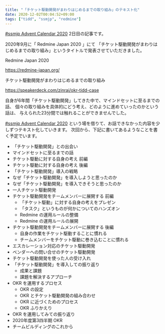 ```yaml
---
title: "「チケット駆動開発がまわりはじめるまでの取り組み」のテキスト化"
date: 2020-12-02T00:04:52+09:00
tags: ["tidd", "ssmjp", "redmine"]
---
```


[#ssmjp Advent Calendar 2020](https://adventar.org/calendars/5210) 2日目の記事です。

2020年9月に「 Redmine Japan 2020 」にて
「チケット駆動開発がまわりはじめるまでの取り組み」というタイトルで発表させていただきました。

Redmine Japan 2020

https://redmine-japan.org/

チケット駆動開発がまわりはじめるまでの取り組み

https://speakerdeck.com/zinrai/okr-tidd-case

自身が6年間「チケット駆動開発」してきた中で、マインドセットに至るまでの話、
個々の取り組みを具体的にどう考え、どのように進めていったのかという話は、
与えられた23分間では触れることができませんでした。

[#ssmjp Advent Calendar 2020](https://adventar.org/calendars/5210)
という場を借りて、お話できなかった内容を少しずつテキスト化していきます。
次回から、下記に書いてあるようなことを書く予定でいます。

* 「チケット駆動開発」との出会い
* マインドセットに至るまでの話
* チケット駆動に対する自身の考え 前編
* チケット駆動に対する自身の考え 後編
* 「チケット駆動開発」導入の戦略
* なぜ「チケット駆動開発」を導入しようと思ったのか
* なぜ「チケット駆動開発」を導入できそうと思ったのか
* 一人チケット駆動開発
* チケット駆動開発をチームメンバーに展開する 前編
	* 「チケット駆動」に対する自身の考えをプレゼン
	* 「タスク」というものが何かについてのハンズオン
	* Redmine の運用ルールの整備
	* Redmine の運用ルールの展開
* チケット駆動開発をチームメンバーに展開する 後編
	* 自身の作業をチケット駆動することに慣れる
	* チームメンバーをチケット駆動に巻き込むことに慣れる
* エスカレーション対応のチケット駆動開発
* ベンダーへの問い合せのチケット駆動開発
* チケット駆動開発を使った人の受け入れ
* 「チケット駆動開発」を導入しての振り返り
	* 成果と課題
	* 課題を解決するアプローチ
* OKR を運用するプロセス
	* OKR の設定
	* OKR とチケット駆動開発の組み合わせ
	* OKR に近づくためのプロセス
	* OKR ふりかえり
* OKR を運用してみての振り返り
* 2020年度第3四半期 OKR
* チームビルディングのこれから
